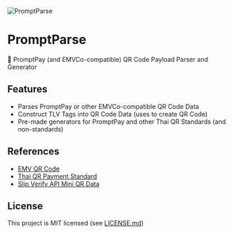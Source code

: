 ![PromptParse](https://user-images.githubusercontent.com/61514399/202692697-c6bbade6-f5b4-4a60-8989-5d80ba31f58e.png)

# PromptParse
💸 PromptPay (and EMVCo-compatible) QR Code Payload Parser and Generator

## Features
- Parses PromptPay or other EMVCo-compatible QR Code Data
- Construct TLV Tags into QR Code Data (uses to create QR Code)
- Pre-made generators for PromptPay and other Thai QR Standards (and non-standards)

## References
- [EMV QR Code](https://www.emvco.com/emv-technologies/qrcodes/)
- [Thai QR Payment Standard](https://www.bot.or.th/Thai/PaymentSystems/StandardPS/Documents/ThaiQRCode_Payment_Standard.pdf)
- [Slip Verify API Mini QR Data](https://developer.scb/assets/documents/documentation/qr-payment/extracting-data-from-mini-qr.pdf)

## License
This project is MIT licensed (see [LICENSE.md](LICENSE.md))